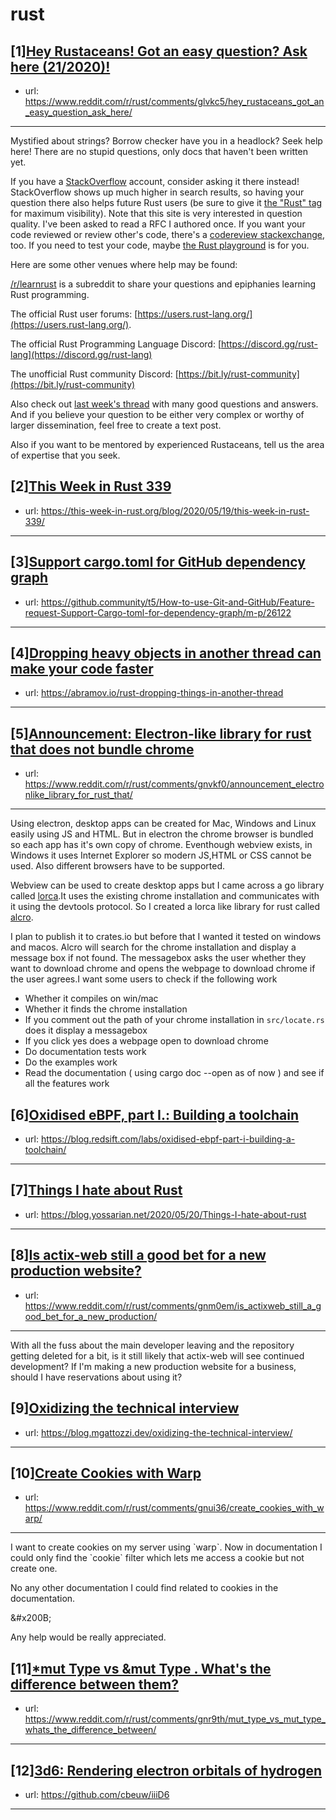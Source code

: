 # rust
## [1][Hey Rustaceans! Got an easy question? Ask here (21/2020)!](https://www.reddit.com/r/rust/comments/glvkc5/hey_rustaceans_got_an_easy_question_ask_here/)
- url: https://www.reddit.com/r/rust/comments/glvkc5/hey_rustaceans_got_an_easy_question_ask_here/
---
Mystified about strings? Borrow checker have you in a headlock? Seek help here! There are no stupid questions, only docs that haven't been written yet.

If you have a [StackOverflow](http://stackoverflow.com/) account, consider asking it there instead! StackOverflow shows up much higher in search results, so having your question there also helps future Rust users (be sure to give it [the "Rust" tag](http://stackoverflow.com/questions/tagged/rust) for maximum visibility). Note that this site is very interested in question quality. I've been asked to read a RFC I authored once. If you want your code reviewed or review other's code, there's a [codereview stackexchange](https://codereview.stackexchange.com/questions/tagged/rust), too. If you need to test your code, maybe [the Rust playground](https://play.rust-lang.org) is for you.

Here are some other venues where help may be found:

[/r/learnrust](https://www.reddit.com/r/learnrust) is a subreddit to share your questions and epiphanies learning Rust programming.

The official Rust user forums: [https://users.rust-lang.org/](https://users.rust-lang.org/).

The official Rust Programming Language Discord: [https://discord.gg/rust-lang](https://discord.gg/rust-lang)

The unofficial Rust community Discord: [https://bit.ly/rust-community](https://bit.ly/rust-community)

Also check out [last week's thread](https://reddit.com/r/rust/comments/ghw4v6/hey_rustaceans_got_an_easy_question_ask_here/) with many good questions and answers. And if you believe your question to be either very complex or worthy of larger dissemination, feel free to create a text post.

Also if you want to be mentored by experienced Rustaceans, tell us the area of expertise that you seek.
## [2][This Week in Rust 339](https://www.reddit.com/r/rust/comments/gmyv8h/this_week_in_rust_339/)
- url: https://this-week-in-rust.org/blog/2020/05/19/this-week-in-rust-339/
---

## [3][Support cargo.toml for GitHub dependency graph](https://www.reddit.com/r/rust/comments/gnryht/support_cargotoml_for_github_dependency_graph/)
- url: https://github.community/t5/How-to-use-Git-and-GitHub/Feature-request-Support-Cargo-toml-for-dependency-graph/m-p/26122
---

## [4][Dropping heavy objects in another thread can make your code faster](https://www.reddit.com/r/rust/comments/gntv7l/dropping_heavy_objects_in_another_thread_can_make/)
- url: https://abramov.io/rust-dropping-things-in-another-thread
---

## [5][Announcement: Electron-like library for rust that does not bundle chrome](https://www.reddit.com/r/rust/comments/gnvkf0/announcement_electronlike_library_for_rust_that/)
- url: https://www.reddit.com/r/rust/comments/gnvkf0/announcement_electronlike_library_for_rust_that/
---
Using electron, desktop apps can be created for Mac, Windows and Linux easily using JS and HTML. But in electron the chrome browser is bundled so each app has it's own copy of chrome. Eventhough webview exists, in Windows it uses Internet Explorer so modern JS,HTML or CSS cannot be used. Also different browsers have to be supported.

Webview can be used to create desktop apps but I came across a go library called [lorca](https://github.com/zserge/lorca).It uses the existing chrome installation and communicates with it using the devtools protocol. So I created a lorca like library for rust called [alcro](https://github.com/Srinivasa314/alcro).

I plan to publish it to crates.io but before that I wanted it tested on windows and macos. Alcro will search for the chrome installation and display a message box if not found. The messagebox asks the user whether they want to download chrome and opens the webpage to download chrome if the user agrees.I want some users to check if the following work

* Whether it compiles on win/mac
* Whether it finds the chrome installation
* If you comment out the path of your chrome installation in `src/locate.rs` does it display a messagebox
* If you click yes does a webpage open to download chrome
* Do documentation tests work
* Do the examples work
* Read the documentation ( using cargo doc --open as of now ) and see if all the features work
## [6][Oxidised eBPF, part I.: Building a toolchain](https://www.reddit.com/r/rust/comments/gnu5td/oxidised_ebpf_part_i_building_a_toolchain/)
- url: https://blog.redsift.com/labs/oxidised-ebpf-part-i-building-a-toolchain/
---

## [7][Things I hate about Rust](https://www.reddit.com/r/rust/comments/gnd4bd/things_i_hate_about_rust/)
- url: https://blog.yossarian.net/2020/05/20/Things-I-hate-about-rust
---

## [8][Is actix-web still a good bet for a new production website?](https://www.reddit.com/r/rust/comments/gnm0em/is_actixweb_still_a_good_bet_for_a_new_production/)
- url: https://www.reddit.com/r/rust/comments/gnm0em/is_actixweb_still_a_good_bet_for_a_new_production/
---
With all the fuss about the main developer leaving and the repository getting deleted for a bit, is it still likely that actix-web will see continued development? If I'm making a new production website for a business, should I have reservations about using it?
## [9][Oxidizing the technical interview](https://www.reddit.com/r/rust/comments/gnbblm/oxidizing_the_technical_interview/)
- url: https://blog.mgattozzi.dev/oxidizing-the-technical-interview/
---

## [10][Create Cookies with Warp](https://www.reddit.com/r/rust/comments/gnui36/create_cookies_with_warp/)
- url: https://www.reddit.com/r/rust/comments/gnui36/create_cookies_with_warp/
---
I want to create cookies on my server using \`warp\`. Now in documentation I could only find the \`cookie\` filter which lets me access a cookie but not create one.

No any other documentation I could find related to cookies in the documentation.

&amp;#x200B;

Any help would be really appreciated.
## [11][*mut Type vs &amp;mut Type . What's the difference between them?](https://www.reddit.com/r/rust/comments/gnr9th/mut_type_vs_mut_type_whats_the_difference_between/)
- url: https://www.reddit.com/r/rust/comments/gnr9th/mut_type_vs_mut_type_whats_the_difference_between/
---

## [12][3d6: Rendering electron orbitals of hydrogen](https://www.reddit.com/r/rust/comments/gnhkxn/3d6_rendering_electron_orbitals_of_hydrogen/)
- url: https://github.com/cbeuw/iiiD6
---

